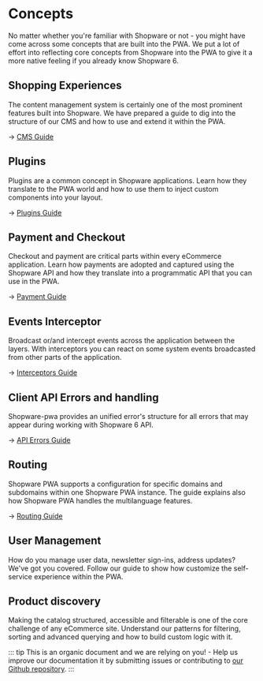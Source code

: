 # Concepts

No matter whether you're familiar with Shopware or not - you might have come across some concepts that are built into the PWA. We put a lot of effort into reflecting core concepts from Shopware into the PWA to give it a more native feeling if you already know Shopware 6.

## Shopping Experiences

The content management system is certainly one of the most prominent features built into Shopware. We have prepared a guide to dig into the structure of our CMS and how to use and extend it within the PWA. 

→ [CMS Guide](./cms)

## Plugins

Plugins are a common concept in Shopware applications. Learn how they translate to the PWA world and how to use them to inject custom components into your layout.

→ [Plugins Guide](./plugins)

## Payment and Checkout

Checkout and payment are critical parts within every eCommerce application. Learn how payments are adopted and captured using the Shopware API and how they translate into a programmatic API that you can use in the PWA.

→ [Payment Guide](./payment)

## Events Interceptor

Broadcast or/and intercept events across the application between the layers. With interceptors you can react on some system events broadcasted from other parts of the application.

→ [Interceptors Guide](./interceptor)

## Client API Errors and handling

Shopware-pwa provides an unified error's structure for all errors that may appear during working with Shopware 6 API.

→ [API Errors Guide](./api-client-errors)

## Routing

Shopware PWA supports a configuration for specific domains and subdomains within one Shopware PWA instance. The guide explains also how Shopware PWA handles the multilanguage features.

→ [Routing Guide](./routing)


## User Management <Badge text="coming soon"/>

How do you manage user data, newsletter sign-ins, address updates? We've got you covered. Follow our guide to show how customize the self-service experience within the PWA.

<!-- → [User Management Guide](#) -->

## Product discovery <Badge text="coming soon"/>

Making the catalog structured, accessible and filterable is one of the core challenge of any eCommerce site. Understand our patterns for filtering, sorting and advanced querying and how to build custom logic with it.

<!-- → [Product Search Guide](#) -->

::: tip
This is an organic document and we are relying on you! - Help us improve our documentation it by submitting issues or contributing to [our Github repository](https://github.com/DivanteLtd/shopware-pwa).
:::